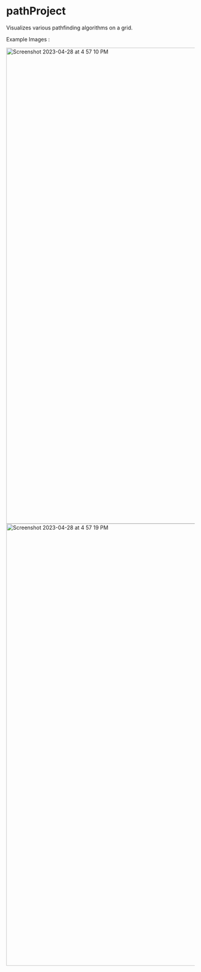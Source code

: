 # pathProject


Visualizes various pathfinding algorithms on a grid.

Example Images : 


<img width="1269" alt="Screenshot 2023-04-28 at 4 57 10 PM" src="https://user-images.githubusercontent.com/95579140/235253019-396663f3-7252-4003-be75-1272b7da9dd0.png">


<img width="1179" alt="Screenshot 2023-04-28 at 4 57 19 PM" src="https://user-images.githubusercontent.com/95579140/235253030-38ea9c86-3589-4c8c-be66-05145c4386f0.png">
